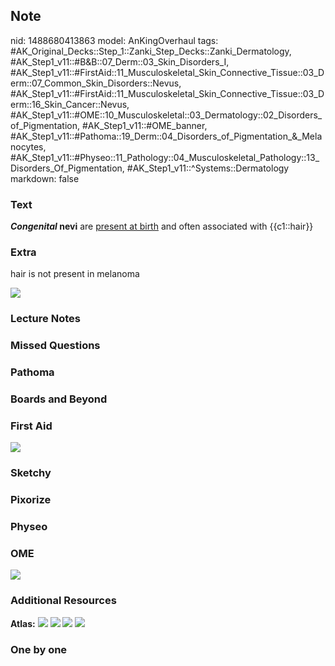 ## Note
nid: 1488680413863
model: AnKingOverhaul
tags: #AK_Original_Decks::Step_1::Zanki_Step_Decks::Zanki_Dermatology, #AK_Step1_v11::#B&B::07_Derm::03_Skin_Disorders_I, #AK_Step1_v11::#FirstAid::11_Musculoskeletal_Skin_Connective_Tissue::03_Derm::07_Common_Skin_Disorders::Nevus, #AK_Step1_v11::#FirstAid::11_Musculoskeletal_Skin_Connective_Tissue::03_Derm::16_Skin_Cancer::Nevus, #AK_Step1_v11::#OME::10_Musculoskeletal::03_Dermatology::02_Disorders_of_Pigmentation, #AK_Step1_v11::#OME_banner, #AK_Step1_v11::#Pathoma::19_Derm::04_Disorders_of_Pigmentation_&_Melanocytes, #AK_Step1_v11::#Physeo::11_Pathology::04_Musculoskeletal_Pathology::13_Disorders_Of_Pigmentation, #AK_Step1_v11::^Systems::Dermatology
markdown: false

### Text
<div>
  <b><i>Congenital</i> nevi</b> are <u>present at birth</u> and
  often associated with {{c1::hair}}
</div>

### Extra
hair is not present in melanoma
<div><img src="paste-633481906356663.jpg"></div>

### Lecture Notes


### Missed Questions


### Pathoma


### Boards and Beyond


### First Aid
<img src="tmpl2jJpO.png">

### Sketchy


### Pixorize


### Physeo


### OME
<div class="ome-widget">
  <a href="https://onlinemeded.org?ref=anki"><img src=
  "_OME_AnkiFlashcards_General_3.png"></a>
</div>

### Additional Resources
<b>Atlas:</b> <img src="tmprOvVVK.png"> <img src="tmpScs3ju.png">
<img src="tmpr1_ayg.png"> <img src="tmpG_Sjhk.png">

### One by one

